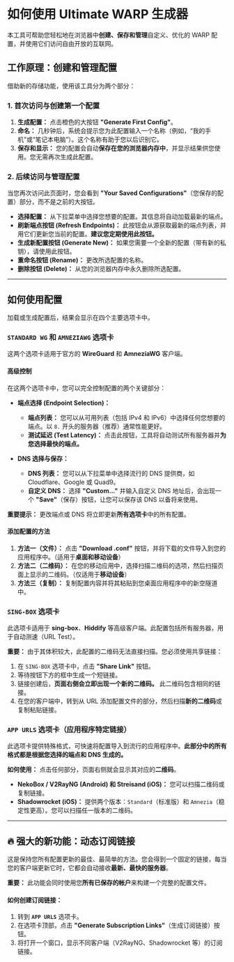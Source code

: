 # 如何使用 Ultimate WARP 生成器

本工具可帮助您轻松地在浏览器中**创建、保存和管理**自定义、优化的 WARP 配置，并使用它们访问自由开放的互联网。

## 工作原理：创建和管理配置

借助新的存储功能，使用该工具分为两个部分：

### 1. 首次访问与创建第一个配置

1.  **生成配置：** 点击橙色的大按钮 **"Generate First Config"**。
2.  **命名：** 几秒钟后，系统会提示您为此配置输入一个名称（例如，“我的手机”或“笔记本电脑”）。这个名称有助于您以后识别它。
3.  **保存和显示：** 您的配置会自动**保存在您的浏览器内存中**，并显示结果供您使用。您无需再次生成此配置。

### 2. 后续访问与管理配置

当您再次访问此页面时，您会看到 **"Your Saved Configurations"**（您保存的配置）部分，而不是之前的大按钮。

*   **选择配置：** 从下拉菜单中选择您想要的配置。其信息将自动加载最新的端点。
*   **刷新端点按钮 (Refresh Endpoints)：** 此按钮会从源获取最新的端点列表，并用它们更新您当前的配置。**建议您定期使用此按钮。**
*   **生成新配置按钮 (Generate New)：** 如果您需要一个全新的配置（带有新的私钥），请使用此按钮。
*   **重命名按钮 (Rename)：** 更改所选配置的名称。
*   **删除按钮 (Delete)：** 从您的浏览器内存中永久删除所选配置。

---

## 如何使用配置

加载或生成配置后，结果会显示在四个主要选项卡中。

### `STANDARD WG` 和 `AMNEZIAWG` 选项卡

这两个选项卡适用于官方的 **WireGuard** 和 **AmneziaWG** 客户端。

#### 高级控制

在这两个选项卡中，您可以完全控制配置的两个关键部分：

*   **端点选择 (Endpoint Selection)：**
    *   **端点列表：** 您可以从可用列表（包括 IPv4 和 IPv6）中选择任何您想要的端点。以 `8.` 开头的服务器（推荐）通常性能更好。
    *   **测试延迟 (Test Latency)：** 点击此按钮，工具将自动测试所有服务器并**为您选择最快的端点。**

*   **DNS 选择与保存：**
    *   **DNS 列表：** 您可以从下拉菜单中选择流行的 DNS 提供商，如 Cloudflare、Google 或 Quad9。
    *   **自定义 DNS：** 选择 **"Custom..."** 并输入自定义 DNS 地址后，会出现一个 **"Save"**（保存）按钮，让您可以保存该 DNS 以备将来使用。

**重要提示：** 更改端点或 DNS 将立即更新**所有选项卡**中的所有配置。

#### 添加配置的方法

1.  **方法一（文件）：** 点击 **"Download .conf"** 按钮，并将下载的文件导入到您的应用程序中。（适用于**桌面和移动设备**）
2.  **方法二（二维码）：** 在您的移动应用中，选择扫描二维码的选项，然后扫描页面上显示的二维码。（仅适用于**移动设备**）
3.  **方法三（复制）：** 复制配置内容并将其粘贴到您桌面应用程序中的新空隧道中。

### `SING-BOX` 选项卡

此选项卡适用于 **sing-box**、**Hiddify** 等高级客户端。此配置包括所有服务器，用于自动测速（URL Test）。

**重要：** 由于其体积较大，此配置的二维码无法直接扫描。您必须使用共享链接：

1.  在 `SING-BOX` 选项卡中，点击 **"Share Link"** 按钮。
2.  等待按钮下方的框中生成一个短链接。
3.  链接创建后，**页面右侧会立即出现一个新的二维码。** 此二维码包含相同的链接。
4.  在您的客户端中，转到从 URL 添加配置文件的部分，然后扫描**新的二维码**或复制粘贴链接。

### `APP URLS` 选项卡（应用程序特定链接）

此选项卡提供特殊格式，可快速将配置导入到流行的应用程序中。**此部分中的所有格式都是根据您选择的端点和 DNS 生成的。**

**如何使用：** 点击任何部分，页面右侧就会显示其对应的**二维码**。

*   **NekoBox / V2RayNG (Android) 和 Streisand (iOS)：** 您可以扫描二维码或复制链接。
*   **Shadowrocket (iOS)：** 提供两个版本：`Standard`（标准版）和 `Amnezia`（稳定性更高）。您可以扫描任一版本的二维码。

---

## 🔥 强大的新功能：动态订阅链接

这是保持您所有配置更新的最佳、最简单的方法。您会得到一个固定的链接，每当您的客户端更新它时，它都会自动接收**最新、最快的服务器**。

**重要：** 此功能会同时使用您**所有已保存的帐户**来构建一个完整的配置文件。

#### 如何创建订阅链接：

1.  转到 **`APP URLS`** 选项卡。
2.  在选项卡顶部，点击 **"Generate Subscription Links"**（生成订阅链接）按钮。
3.  将打开一个窗口，显示不同客户端（V2RayNG、Shadowrocket 等）的订阅链接。
